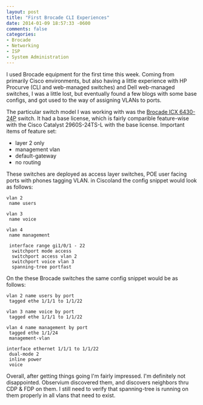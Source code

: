```yaml
---
layout: post
title: "First Brocade CLI Experiences"
date: 2014-01-09 18:57:33 -0600
comments: false
categories: 
- Brocade
- Networking
- ISP
- System Administration
---
```

I used Brocade equipment for the first time this week. Coming from primarily Cisco environments, but also having a little experience with HP Procurve (CLI and web-managed switches) and Dell web-managed switches, I was a little lost, but eventually found a few blogs with some base configs, and got used to the way of assigning VLANs to ports. 

<!--more-->

The particular switch model I was working with was the [Brocade ICX 6430-24P](http://www.brocade.com/products/all/switches/product-details/icx-6430-and-6450-switches/index.page) switch. It had a base license, which is fairly comparible feature-wise with the Cisco Catalyst 2960S-24TS-L with the base license. Important items of feature set:

*	layer 2 only
*	management vlan
*	default-gateway
*	no routing

These switches are deployed as access layer switches, POE user facing ports with phones tagging VLAN. in Ciscoland the config snippet would look as follows:

```
vlan 2
 name users

vlan 3
 name voice

vlan 4
 name management

 interface range gi1/0/1 - 22
  switchport mode access
  switchport access vlan 2
  switchport voice vlan 3
  spanning-tree portfast
```

On the these Brocade switches the same config snippet would be as follows:

```
vlan 2 name users by port
 tagged ethe 1/1/1 to 1/1/22

vlan 3 name voice by port
 tagged ethe 1/1/1 to 1/1/22

vlan 4 name management by port
 tagged ethe 1/1/24
 management-vlan

interface ethernet 1/1/1 to 1/1/22
 dual-mode 2
 inline power
 voice 
```

Overall, after getting things going I'm fairly impressed. I'm definitely not disappointed. Observium discovered them, and discovers neighbors thru CDP &amp; FDP on them. I still need to verify that spanning-tree is running on them properly in all vlans that need to exist.